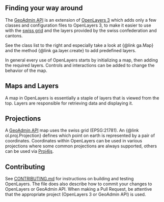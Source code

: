 Finding your way around
-----------------------

The [GeoAdmin API](http://api3.geo.admin.ch) is an extension of [OpenLayers 3](http://ol3js.org)
which adds only a few classes and configuration files to OpenLayers 3, to make it easier to
use with the [swiss grid](http://www.swisstopo.admin.ch/internet/swisstopo/en/home/topics/survey/sys/refsys/projections.html) and the layers provided by the swiss confederation and cantons.

See the class list to the right and especially take a look at {@link ga.Map} and the method {@link ga.layer.create}
to add predefined layers.

In general every use of OpenLayers starts by initializing a map, then adding the
required layers. Controls and interactions can be added to change the behavior of the map.

Maps and Layers
---------------
A map in OpenLayers is essentially a staple of layers that is viewed from the top.
Layers are responsible for retrieving data and displaying it.

Projections
-----------
A [GeoAdmin API](http://api3.geo.admin.ch) map uses the swiss grid (EPSG:21781).
An {@link ol.proj.Projection} defines which point on earth is represented by a pair of coordinates.
Coordinates within OpenLayers can be used in various projections where some common projections are always supported,
others can be used via [Proj4js](http://trac.osgeo.org/proj4js/).

Contributing
------------
See [CONTRIBUTING.md](https://github.com/geoadmin/ol3/blob/master/CONTRIBUTING.md) for instructions
on building and testing OpenLayers. The file does also describe how to commit your changes to OpenLayers or GeoAdmin API.
When making a Pull Request, be attentive that the appropriate project (OpenLayers 3 or GeoAdmin API) is used.
